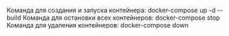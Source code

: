 Команда для создания и запуска контейнера: docker-compose up -d --build
Команда для остановки всех контейнеров: docker-compose stop 
Команда для удаления контейнеров: docker-compose down
